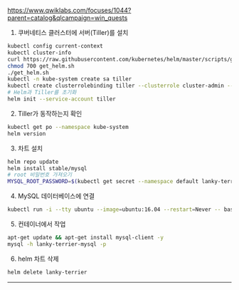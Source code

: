 https://www.qwiklabs.com/focuses/1044?parent=catalog&qlcampaign=win_quests
 
 
1. 쿠버네티스 클러스터에 서버(Tiller)를 설치

```bash
kubectl config current-context
kubectl cluster-info
curl https://raw.githubusercontent.com/kubernetes/helm/master/scripts/get > get_helm.sh
chmod 700 get_helm.sh
./get_helm.sh
kubectl -n kube-system create sa tiller
kubectl create clusterrolebinding tiller --clusterrole cluster-admin --serviceaccount=kube-system:tiller
# Helm과 Tiller를 초기화
helm init --service-account tiller
```

2. Tiller가 동작하는지 확인

```bash
kubectl get po --namespace kube-system
helm version
```

3. 차트 설치

```bash
helm repo update
helm install stable/mysql
# root 비밀번호 가져오기
MYSQL_ROOT_PASSWORD=$(kubectl get secret --namespace default lanky-terrier-mysql -o jsonpath="{.data.mysql-root-password}" | base64 --decode; echo)
```

4. MySQL 데이터베이스에 연결

```bash
kubectl run -i --tty ubuntu --image=ubuntu:16.04 --restart=Never -- bash -il
```

5. 컨테이너에서 작업

```bash
apt-get update && apt-get install mysql-client -y
mysql -h lanky-terrier-mysql -p
```

6. helm 차트 삭제

```bash
helm delete lanky-terrier
```

---

